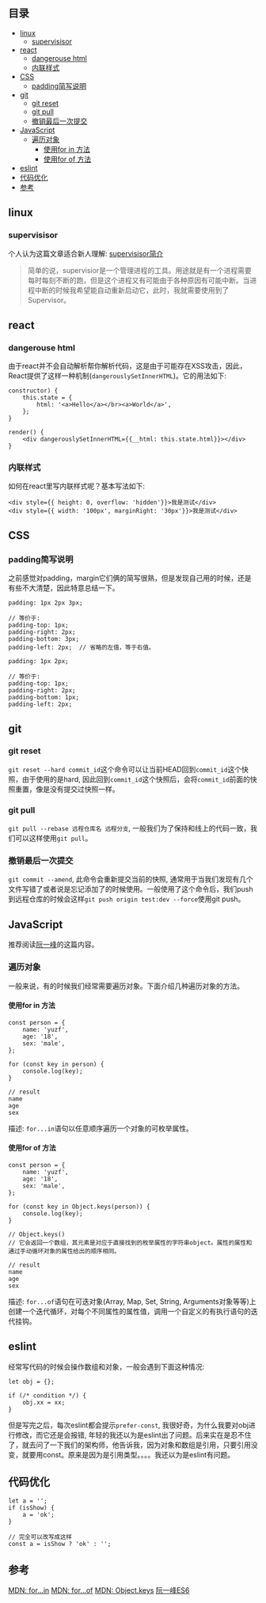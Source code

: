 ## 目录

* [linux](#linux)
    * [supervisisor](#supervisisor)
* [react](#react)
    * [dangerouse html](#dangerouse-html)
    * [内联样式](#内联样式)
* [CSS](#css)
    * [padding简写说明](#padding简写说明)
* [git](#git)
    * [git reset](#git-reset)
    * [git pull](#git-pull)
    * [撤销最后一次提交](#撤销最后一次提交)
* [JavaScript](#javascript)
    * [遍历对象](#遍历对象)
        * [使用for in 方法](#使用for-in-方法)
        * [使用for of 方法](#使用for-of-方法)
* [eslint](#eslint)
* [代码优化](#代码优化)
* [参考](#参考)

## linux 

### supervisisor

个人认为这篇文章适合新人理解: [supervisisor简介](http://www.tuicool.com/articles/Ejm2u2)

> 简单的说，supervisior是一个管理进程的工具。用途就是有一个进程需要每时每刻不断的跑，但是这个进程又有可能由于各种原因有可能中断。当进程中断的时候我希望能自动重新启动它，此时，我就需要使用到了Supervisor。

## react

### dangerouse html

由于react并不会自动解析帮你解析代码，这是由于可能存在XSS攻击，因此，React提供了这样一种机制(`dangerouslySetInnerHTML`)。它的用法如下: 

```
constructor) {
    this.state = {
        html: '<a>Hello</a></br><a>World</a>',
    };
}

render() {
    <div dangerouslySetInnerHTML={{__html: this.state.html}}></div>
}
```

### 内联样式

如何在react里写内联样式呢？基本写法如下:

```
<div style={{ height: 0, overflow: 'hidden'}}>我是测试</div>
<div style={{ width: '100px', marginRight: '30px'}}>我是测试</div>
```

## CSS

### padding简写说明

之前感觉对padding，margin它们俩的简写很熟，但是发现自己用的时候，还是有些不大清楚，因此特意总结一下。

```
padding: 1px 2px 3px;

// 等价于:
padding-top: 1px;
padding-right: 2px;
padding-bottom: 3px;
padding-left: 2px;  // 省略的左值，等于右值。

padding: 1px 2px;

// 等价于:
padding-top: 1px;
padding-right: 2px;
padding-bottom: 1px; 
padding-left: 2px;
```

## git

### git reset

`git reset --hard commit_id`这个命令可以让当前HEAD回到`commit_id`这个快照，由于使用的是hard, 因此回到`commit_id`这个快照后，会将`commit_id`前面的快照重置，像是没有提交过快照一样。

### git pull

`git pull --rebase 远程仓库名 远程分支`, 一般我们为了保持和线上的代码一致，我们可以这样使用`git pull`。

### 撤销最后一次提交

`git commit --amend`, 此命令会重新提交当前的快照, 通常用于当我们发现有几个文件写错了或者说是忘记添加了的时候使用。一般使用了这个命令后，我们push到远程仓库的时候会这样`git push origin test:dev --force`使用git push。

## JavaScript

推荐阅读[阮一峰](http://es6.ruanyifeng.com/#docs/iterator)的这篇内容。

### 遍历对象

一般来说，有的时候我们经常需要遍历对象。下面介绍几种遍历对象的方法。

#### 使用for in 方法

```
const person = {
    name: 'yuzf',
    age: '18',
    sex: 'male',
};

for (const key in person) {
    console.log(key);
}

// result
name
age
sex
```

描述: `for...in`语句以任意顺序遍历一个对象的可枚举属性。

#### 使用for of 方法

```
const person = {
    name: 'yuzf',
    age: '18',
    sex: 'male',
};

for (const key in Object.keys(person)) {
    console.log(key);
}

// Object.keys()
// 它会返回一个数组，其元素是对应于直接找到的枚举属性的字符串object。属性的属性和通过手动循环对象的属性给出的顺序相同。

// result
name
age
sex
```

描述: `for...of`语句在可迭对象(Array, Map, Set, String, Arguments对象等等)上创建一个迭代循环，对每个不同属性的属性值，调用一个自定义的有执行语句的迭代挂钩。

## eslint

经常写代码的时候会操作数组和对象，一般会遇到下面这种情况:

```
let obj = {};

if (/* condition */) {
    obj.xx = xx;
}
```

但是写完之后，每次eslint都会提示`prefer-const`, 我很好奇，为什么我要对obj进行修改，而它还是会报错, 年轻的我还以为是eslint出了问题。后来实在是忍不住了，就去问了一下我们的架构师，他告诉我，因为对象和数组是引用，只要引用没变，就要用const。原来是因为是引用类型。。。。我还以为是eslint有问题。

## 代码优化

```
let a = '';
if (isShow) {
    a = 'ok';
}

// 完全可以改写成这样
const a = isShow ? 'ok' : '';
```

## 参考

[MDN: for...in](https://developer.mozilla.org/zh-CN/docs/Web/JavaScript/Reference/Statements/for...in)
[MDN: for...of](https://developer.mozilla.org/zh-CN/docs/Web/JavaScript/Reference/Statements/for...of)
[MDN: Object.keys](https://developer.mozilla.org/en-US/docs/Web/JavaScript/Reference/Global_Objects/Object/keys)
[阮一峰ES6](http://es6.ruanyifeng.com/#docs/iterator)
